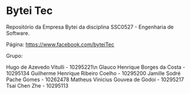 # Bytei Tec
Repositório da Empresa Bytei da disciplina SSC0527 - Engenharia de Software.

Página:
https://www.facebook.com/byteiTec

Grupo:

Hugo de Azevedo Vitulli - 10295221\n
Glauco Henrique Borges da Costa - 10295134
Guilherme Henrique Ribeiro Coelho - 10295200
Jamille Sodré Pache Gomes - 10262478
Matheus Vinicius Gouvea de Godoi - 10295217
Tsai Chen Zhe - 10295113
